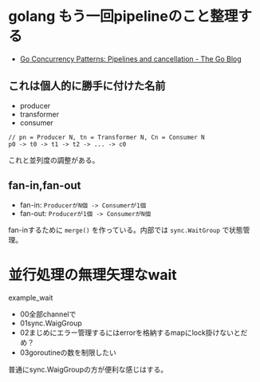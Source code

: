 # golang もう一回pipelineのこと整理する

- [Go Concurrency Patterns: Pipelines and cancellation - The Go Blog](https://blog.golang.org/pipelines)

## これは個人的に勝手に付けた名前

- producer
- transformer
- consumer


```
// pn = Producer N, tn = Transformer N, Cn = Consumer N
p0 -> t0 -> t1 -> t2 -> ... -> c0
```

これと並列度の調整がある。

## fan-in,fan-out

- fan-in: `ProducerがN個 -> Consumerが1個`
- fan-out: `Producerが1個 -> ConsumerがN個`

fan-inするために `merge()` を作っている。内部では `sync.WaitGroup` で状態管理。

# 並行処理の無理矢理なwait

example_wait

- 00全部channelで
- 01sync.WaigGroup
- 02まじめにエラー管理するにはerrorを格納するmapにlock掛けないとだめ？
- 03goroutineの数を制限したい

普通にsync.WaigGroupの方が便利な感じはする。


